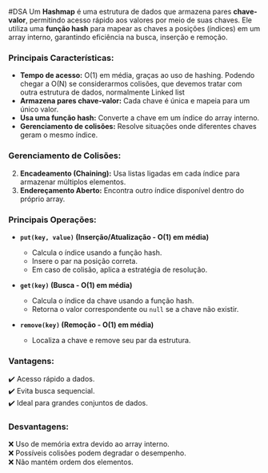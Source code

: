 #DSA 
Um **Hashmap** é uma estrutura de dados que armazena pares **chave-valor**, permitindo acesso rápido aos valores por meio de suas chaves. Ele utiliza uma **função hash** para mapear as chaves a posições (índices) em um array interno, garantindo eficiência na busca, inserção e remoção.

### **Principais Características:**

- **Tempo de acesso:** O(1) em média, graças ao uso de hashing. Podendo chegar a O(N) se considerarmos colisões, que devemos tratar com outra estrutura de dados, normalmente Linked list
- **Armazena pares chave-valor:** Cada chave é única e mapeia para um único valor.
- **Usa uma função hash:** Converte a chave em um índice do array interno.
- **Gerenciamento de colisões:** Resolve situações onde diferentes chaves geram o mesmo índice.

### **Gerenciamento de Colisões:**

2. **Encadeamento (Chaining):** Usa listas ligadas em cada índice para armazenar múltiplos elementos.
3. **Endereçamento Aberto:** Encontra outro índice disponível dentro do próprio array.

### **Principais Operações:**

- **`put(key, value)` (Inserção/Atualização - O(1) em média)**
    
    - Calcula o índice usando a função hash.
    - Insere o par na posição correta.
    - Em caso de colisão, aplica a estratégia de resolução.
- **`get(key)` (Busca - O(1) em média)**
    
    - Calcula o índice da chave usando a função hash.
    - Retorna o valor correspondente ou `null` se a chave não existir.
- **`remove(key)` (Remoção - O(1) em média)**
    
    - Localiza a chave e remove seu par da estrutura.

### **Vantagens:**

✔️ Acesso rápido a dados.  
✔️ Evita busca sequencial.  
✔️ Ideal para grandes conjuntos de dados.

### **Desvantagens:**

❌ Uso de memória extra devido ao array interno.  
❌ Possíveis colisões podem degradar o desempenho.  
❌ Não mantém ordem dos elementos.